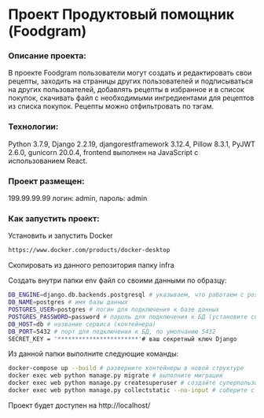 # Проект Продуктовый помощник (Foodgram)
### Описание проекта:
В проекте Foodgram пользователи могут создать и редактировать  свои рецепты, заходить на страницы других пользователей и подписываться на других пользователей, добавлять рецепты в избранное и в список покупок, скачивать файл с необходимыми ингредиентами для рецептов из списка покупок. Рецепты можно отфильтровать по тэгам.
### Технологии:
Python 3.7.9, Django 2.2.19, djangorestframework 3.12.4, Pillow 8.3.1, PyJWT 2.6.0, gunicorn 20.0.4,
frontend  выполнен на JavaScript c использованием React.
### Проект размещен:
199.99.99.99 логин: admin, пароль: admin
### Как запустить проект:
Установить и запустить Docker 
```sh
https://www.docker.com/products/docker-desktop
```
Скопировать из данного репозитория папку infra

Создать внутри папки env файл со своими данными по образцу:
```sh
DB_ENGINE=django.db.backends.postgresql # указываем, что работаем с postgresql
DB_NAME=postgres # имя базы данных
POSTGRES_USER=postgres # логин для подключения к базе данных
POSTGRES_PASSWORD=password # пароль для подключения к БД (установите свой)
DB_HOST=db # название сервиса (контейнера)
DB_PORT=5432 # порт для подключения к БД, по умолчанию 5432
SECRET_KEY = '***********************'# ваш секретный ключ Django
```
Из данной папки выполните следующие команды:
```sh
docker-compose up --build # разверните контейнеры в новой структуре
docker exec web python manage.py migrate # выполните миграции
docker exec web python manage.py createsuperuser # создайте суперпользователя
docker exec web python manage.py collectstatic --no-input # соберите статику
```
Проект будет доступен на http://localhost/
